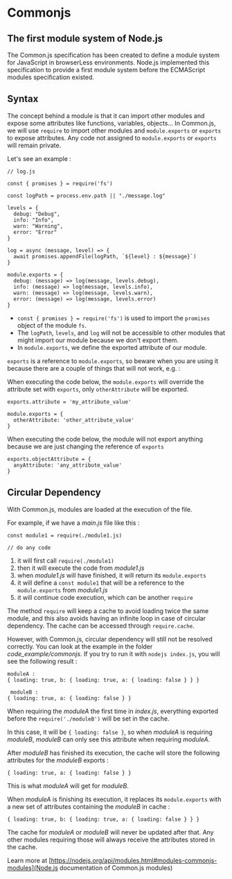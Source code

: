 # Commonjs

## The first module system of Node.js

The Common.js specification has been created to define a module system for JavaScript in browserLess environments. Node.js implemented this specification to provide a first module system before the ECMAScript modules specification existed.

## Syntax

The concept behind a module is that it can import other modules and expose some attributes like functions, variables, objects... In Common.js, we will use `require` to import other modules and `module.exports` or `exports` to expose attributes. Any code not assigned to `module.exports` or `exports` will remain private.

Let's see an example :

```
// log.js

const { promises } = require('fs')

const logPath = process.env.path || "./message.log"

levels = {
  debug: "Debug",
  info: "Info",
  warn: "Warning",
  error: "Error"
}

log = async (message, level) => {
  await promises.appendFile(logPath, `${level} : ${message}`)
}

module.exports = {
  debug: (message) => log(message, levels.debug),
  info: (message) => log(message, levels.info),
  warn: (message) => log(message, levels.warn),
  error: (message) => log(message, levels.error)
}
```

 - `const { promises } = require('fs')` is used to import the `promises` object of the module `fs`.
 - The `logPath`, `levels`, and `log` will not be accessible to other modules that might import our module because we don't export them.
 - In `module.exports`, we define the exported attribute of our module.

`exports` is a reference to `module.exports`, so beware when you are using it because there are a couple of things that will not work, e.g. :

When executing the code below, the `module.exports` will override the attribute set with `exports`, only `otherAttribute` will be exported.
```
exports.attribute = 'my_attribute_value'

module.exports = {
  otherAttribute: 'other_attribute_value'
}
```

When executing the code below, the module will not export anything because we are just changing the reference of `exports`
```
exports.objectAttribute = {
  anyAttribute: 'any_attribute_value'
}
```

## Circular Dependency

With Common.js, modules are loaded at the execution of the file. 

For example, if we have a *main.js* file like this : 
```
const module1 = require(./module1.js)

// do any code

```

1. it will first call `require(./module1)`
2. then it will execute the code from *module1.js*
3. when *module1.js* will have finished, it will return its `module.exports`
4. it will define a `const module1` that will be a reference to the `module.exports` from *module1.js*
10. it will continue code execution, which can be another `require`

The method `require` will keep a cache to avoid loading twice the same module, and this also avoids having an infinite loop in case of circular dependency. The cache can be accessed through `require.cache`.

However, with Common.js, circular dependency will still not be resolved correctly. You can look at the example in the folder *code_example/commonjs*. If you try to run it with `nodejs index.js`, you will see the following result : 

```
moduleA :
{ loading: true, b: { loading: true, a: { loading: false } } }

 moduleB :
{ loading: true, a: { loading: false } }
```

When requiring the *moduleA* the first time in *index.js*, everything exported before the `require('./moduleB')` will be set in the cache. 

In this case, it will be `{ loading: false }`, so when *moduleA* is requiring *moduleB*, *moduleB* can only see this attribute when requiring *moduleA*.

After *moduleB* has finished its execution, the cache will store the following attributes for the *moduleB* exports : 

```
{ loading: true, a: { loading: false } }
```

This is what *moduleA* will get for *moduleB*.

When *moduleA* is finishing its execution, it replaces its `module.exports` with a new set of attributes containing the *moduleB* in cache : 

```
{ loading: true, b: { loading: true, a: { loading: false } } }
```

The cache for *moduleA* or *moduleB* will never be updated after that. Any other modules requiring those will always receive the attributes stored in the cache.

Learn more at [https://nodejs.org/api/modules.html#modules-commonjs-modules](Node.js documentation of Common.js modules)
